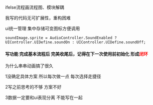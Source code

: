 ifelse流程画流程图、模块解耦



我写的代码无可扩展性，重构困难



ui统一管理 集中存储可变图标方便调用

```
soundImage.sprite = AudioController.SoundEnabled ? UIController.UIDefine.soundOn : UIController.UIDefine.soundOff;
```





#### 写功能 完成基本流程后 完美收尾后，记得在下一次使用前初始化 形成<font color='red'>闭环</font>



为什么串串动画搞了很久 

1没确定具体方案 所以每次做一点 每次选择走捷径

2写之前思考的不够 方案不好 

3数据一定要和ui表现分离 不能写在一起
